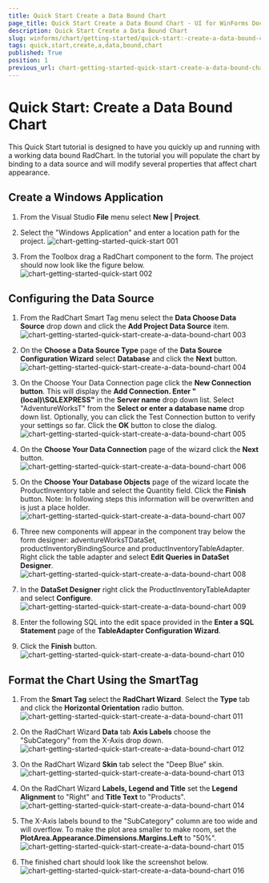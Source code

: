 ```yaml
---
title: Quick Start Create a Data Bound Chart
page_title: Quick Start Create a Data Bound Chart - UI for WinForms Documentation
description: Quick Start Create a Data Bound Chart
slug: winforms/chart/getting-started/quick-start:-create-a-data-bound-chart
tags: quick,start,create,a,data,bound,chart
published: True
position: 1
previous_url: chart-getting-started-quick-start-create-a-data-bound-chart
---
```


# Quick Start: Create a Data Bound Chart



This Quick Start tutorial is designed to have you quickly up and running with a working data bound RadChart. In the tutorial you will populate the chart by binding to a data source and will modify several properties that affect chart appearance.
     

## Create a Windows Application

1. From the Visual Studio __File__ menu select __New | Project__.

1. Select the "Windows Application" and enter a location path for the project.
 ![chart-getting-started-quick-start 001](images/chart-getting-started-quick-start001.png)

1. From the Toolbox drag a RadChart component to the form. The project should now look like the figure below.
 ![chart-getting-started-quick-start 002](images/chart-getting-started-quick-start002.png)

## Configuring the Data Source

1. From the RadChart Smart Tag menu select the __Data Choose Data Source__ drop down and click the __Add Project Data Source__ item.
 ![chart-getting-started-quick-start-create-a-data-bound-chart 003](images/chart-getting-started-quick-start-create-a-data-bound-chart003.png)

1. On the __Choose a Data Source Type__ page of the __Data Source Configuration Wizard__ select __Database__ and click the __Next__ button.![chart-getting-started-quick-start-create-a-data-bound-chart 004](images/chart-getting-started-quick-start-create-a-data-bound-chart004.png)

1. On the Choose Your Data Connection page click the __New Connection button__. This will display the __Add Connection. Enter "(local)\SQLEXPRESS"__ in the __Server name__ drop down list. Select "AdventureWorksT" from the __Select or enter a database name__ drop down list. Optionally, you can click the Test Connection button to verify your settings so far. Click the __OK__ button to close the dialog.
 ![chart-getting-started-quick-start-create-a-data-bound-chart 005](images/chart-getting-started-quick-start-create-a-data-bound-chart005.png)

1. On the __Choose Your Data Connection__ page of the wizard click the __Next__ button.
 ![chart-getting-started-quick-start-create-a-data-bound-chart 006](images/chart-getting-started-quick-start-create-a-data-bound-chart006.png)

1. On the __Choose Your Database Objects__ page of the wizard locate the ProductInventory table and select the Quantity field. Click the __Finish__ button. Note: In following steps this information will be overwritten and is just a place holder.
 ![chart-getting-started-quick-start-create-a-data-bound-chart 007](images/chart-getting-started-quick-start-create-a-data-bound-chart007.png)

1. Three new components will appear in the component tray below the form designer: adventureWorksTDataSet, productInventoryBindingSource and productInventoryTableAdapter. Right click the table adapter and select __Edit Queries in DataSet Designer__.
 ![chart-getting-started-quick-start-create-a-data-bound-chart 008](images/chart-getting-started-quick-start-create-a-data-bound-chart008.png)

1. In the __DataSet Designer__ right click the ProductInventoryTableAdapter and select __Configure__.
 ![chart-getting-started-quick-start-create-a-data-bound-chart 009](images/chart-getting-started-quick-start-create-a-data-bound-chart009.png)

1. Enter the following SQL into the edit space provided in the __Enter a SQL Statement__ page of the __TableAdapter Configuration Wizard__.
 
1. Click the __Finish__ button.
 ![chart-getting-started-quick-start-create-a-data-bound-chart 010](images/chart-getting-started-quick-start-create-a-data-bound-chart010.png)

## Format the Chart Using the SmartTag

1. From the __Smart Tag__ select the __RadChart Wizard__. Select the __Type__ tab and click the __Horizontal Orientation__ radio button.
 ![chart-getting-started-quick-start-create-a-data-bound-chart 011](images/chart-getting-started-quick-start-create-a-data-bound-chart011.png)

1. On the RadChart Wizard __Data__ tab __Axis Labels__ choose the "SubCategory" from the X-Axis drop down.
 ![chart-getting-started-quick-start-create-a-data-bound-chart 012](images/chart-getting-started-quick-start-create-a-data-bound-chart012.png)

1. On the RadChart Wizard __Skin__ tab select the "Deep Blue" skin.
 ![chart-getting-started-quick-start-create-a-data-bound-chart 013](images/chart-getting-started-quick-start-create-a-data-bound-chart013.png)

1. On the RadChart Wizard __Labels, Legend and Title__ set the __Legend Alignment__ to "Right" and __Title Text__ to "Products".
 ![chart-getting-started-quick-start-create-a-data-bound-chart 014](images/chart-getting-started-quick-start-create-a-data-bound-chart014.png)

1. The X-Axis labels bound to the "SubCategory" column are too wide and will overflow. To make the plot area smaller to make room, set the __PlotArea.Appearance.Dimensions.Margins.Left__ to "50%".
 ![chart-getting-started-quick-start-create-a-data-bound-chart 015](images/chart-getting-started-quick-start-create-a-data-bound-chart015.png)

1. The finished chart should look like the screenshot below.
 ![chart-getting-started-quick-start-create-a-data-bound-chart 016](images/chart-getting-started-quick-start-create-a-data-bound-chart016.png)
